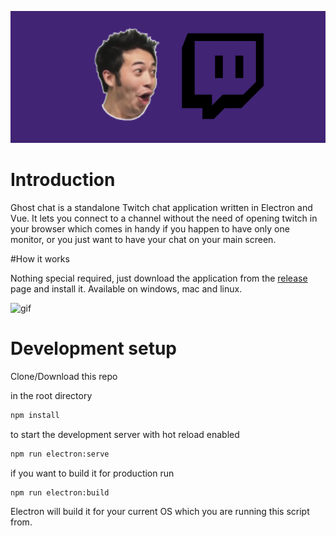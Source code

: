 ![image](markdown-stuff/intro-image.png)
# Introduction
Ghost chat is a standalone Twitch chat application written in Electron and Vue.
It lets you connect to a channel without the need of opening twitch in your browser which comes in handy if you happen to have only one monitor,
or you just want to have your chat on your main screen.

#How it works

Nothing special required, just download the application from the [release](https://github.com/LettuceKiing/ghost-chat/releases) page and install it.
Available on windows, mac and linux.

![gif](markdown-stuff/example.gif)

# Development setup


Clone/Download this repo

in the root directory
```bash 
npm install
```

to start the development server with hot reload enabled
```bash 
npm run electron:serve
```

if you want to build it for production run 
```bash
npm run electron:build
```

Electron will build it for your current OS which you are running this script from.



